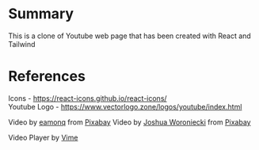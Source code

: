 # Summary

This is a clone of Youtube web page that has been created with React and Tailwind

# References

Icons - https://react-icons.github.io/react-icons/ <br>
Youtube Logo - https://www.vectorlogo.zone/logos/youtube/index.html

Video by <a href="https://pixabay.com/users/eamonq-8645448/?utm_source=link-attribution&utm_medium=referral&utm_campaign=video&utm_content=199294">eamonq</a> from <a href="https://pixabay.com//?utm_source=link-attribution&utm_medium=referral&utm_campaign=video&utm_content=199294">Pixabay</a>
Video by <a href="https://pixabay.com/users/joshuaworoniecki-12734309/?utm_source=link-attribution&utm_medium=referral&utm_campaign=video&utm_content=201766">Joshua Woroniecki</a> from <a href="https://pixabay.com//?utm_source=link-attribution&utm_medium=referral&utm_campaign=video&utm_content=201766">Pixabay</a>

Video Player by <a href="https://github.com/vime-js/vime">Vime</a>
